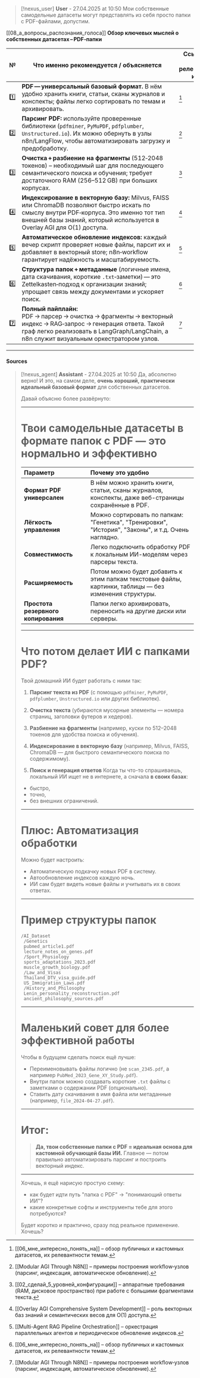 >[!nexus_user] **User** - 27.04.2025 at 10:50
> Мои собственные самодельные датасеты могут представлять из себя просто папки с PDF-файлами, допустим.
<!-- UID: bbb2135d-83da-4f7e-8955-7f25fd305e0a -->

[[08_а_вопросы_распознания_голоса]]
**Обзор ключевых мыслей о собственных датасетах – PDF‑папки**  

| № | Что именно рекомендуется / объясняется | Ссылка(и) на релевантные идеи |
|---|----------------------------------------|--------------------------------|
| 1️⃣ | **PDF — универсальный базовый формат.** В нём удобно хранить книги, статьи, сканы журналов и конспекты; файлы легко сортировать по темам и архивировать. | [^1] |
| 2️⃣ | **Парсинг PDF:** используйте проверенные библиотеки (`pdfminer`, `PyMuPDF`, `pdfplumber`, `Unstructured.io`). Их можно обернуть в узлы n8n/LangFlow, чтобы автоматизировать загрузку и предобработку. | [^2] |
| 3️⃣ | **Очистка + разбиение на фрагменты** (512‑2048 токенов) – необходимый шаг для последующего семантического поиска и обучения; требует достаточного RAM (256–512 GB) при больших корпусах. | [^4] |
| 4️⃣ | **Индексирование в векторную базу:** Milvus, FAISS или ChromaDB позволяют быстро искать по смыслу внутри PDF‑корпуса. Это именно тот тип внешней базы знаний, который используется в Overlay AGI для O(1) доступа. | [^3] |
| 5️⃣ | **Автоматическое обновление индексов:** каждый вечер скрипт проверяет новые файлы, парсит их и добавляет в векторный store; n8n‑workflow гарантирует надёжность и масштабируемость. | [^5] |
| 6️⃣ | **Структура папок + метаданные** (логичные имена, дата скачивания, короткие `.txt`‑заметки) — это Zettelkasten‑подход к организации знаний; упрощает связь между документами и ускоряет поиск. | [^1] |
| 7️⃣ | **Полный пайплайн:** <br>PDF → парсер → очистка → фрагменты → векторный индекс → RAG‑запрос → генерация ответа. Такой граф легко реализовать в LangGraph/LangChain, а n8n служит визуальным оркестратором узлов. | [^2] |

---

#### Sources  
[^1]: [[06_мне_интересно_понять_на]] – обзор публичных и кастомных датасетов, их релевантности темам.  
[^2]: [[Modular AGI Through N8N]] – примеры построения workflow‑узлов (парсинг, индексация, автоматическое обновление).  
[^3]: [[Overlay AGI Comprehensive System Development]] – роль векторных баз знаний и семантических весов для O(1) доступа.  
[^4]: [[02_сделай_5_уровней_конфигурации]] – аппаратные требования (RAM, дисковое пространство) при работе с большими фрагментами текста.  
[^5]: [[Multi-Agent RAG Pipeline Orchestration]] – оркестрация параллельных агентов и периодическое обновление индексов.

>[!nexus_agent] **Assistant** - 27.04.2025 at 10:50
> Да, абсолютно верно! 
> И это, на самом деле, **очень хороший, практически идеальный базовый формат** для собственных датасетов.
> 
> Давай объясню более развёрнуто:
> 
> ---
> 
> # **Твои самодельные датасеты в формате папок с PDF — это нормально и эффективно**
> 
> | Параметр | Почему это удобно |
> |:---|:---|
> | **Формат PDF универсален** | В нём можно хранить книги, статьи, сканы журналов, конспекты, даже веб-страницы сохранённые в PDF. |
> | **Лёгкость управления** | Можно сортировать по папкам: "Генетика", "Тренировки", "История", "Законы", и т.д. Очень наглядно. |
> | **Совместимость** | Легко подключить обработку PDF к локальным ИИ-моделям через парсеры текста. |
> | **Расширяемость** | Потом можно будет добавить к этим папкам текстовые файлы, картинки, таблицы — без изменения структуры. |
> | **Простота резервного копирования** | Папки легко архивировать, переносить на другие диски или серверы. |
> 
> ---
> 
> # **Что потом делает ИИ с папками PDF?**
> 
> Твой домашний ИИ будет работать с ними так:
> 
> 1. **Парсинг текста из PDF** 
>  (с помощью `pdfminer`, `PyMuPDF`, `pdfplumber`, `Unstructured.io` или других библиотек). 
>  
> 2. **Очистка текста** 
>  (убираются мусорные элементы — номера страниц, заголовки футеров и хедеров).
> 
> 3. **Разбиение на фрагменты** 
>  (например, куски по 512–2048 токенов для удобства поиска и обучения).
> 
> 4. **Индексирование в векторную базу** 
>  (например, Milvus, FAISS, ChromaDB — для быстрого семантического поиска по содержимому).
> 
> 5. **Поиск и генерация ответов** 
>  Когда ты что-то спрашиваешь, локальный ИИ ищет не в интернете, а сначала **в своих базах**:
>  - быстро,
>  - точно,
>  - без внешних ограничений.
> 
> ---
> 
> # **Плюс: Автоматизация обработки**
> 
> Можно будет настроить:
> - Автоматическую подкачку новых PDF в систему.
> - Автообновление индексов каждую ночь.
> - ИИ сам будет видеть новые файлы и учитывать их в своих ответах.
> 
> ---
> 
> # **Пример структуры папок**
> 
> ```plaintext
> /AI_Dataset
>  /Genetics
>  pubmed_article1.pdf
>  lecture_notes_on_genes.pdf
>  /Sport_Physiology
>  sports_adaptations_2023.pdf
>  muscle_growth_biology.pdf
>  /Law_and_Visas
>  Thailand_DTV_visa_guide.pdf
>  US_Immigration_Laws.pdf
>  /History_and_Philosophy
>  Lenin_personality_reconstruction.pdf
>  ancient_philosophy_sources.pdf
> ```
> 
> ---
> 
> # **Маленький совет для более эффективной работы**
> 
> Чтобы в будущем сделать поиск ещё лучше:
> - Переименовывать файлы логично (не `scan_2345.pdf`, а например `PubMed_2023_Gene_XY_Study.pdf`).
> - Внутри папок можно создавать короткие `.txt` файлы с заметками о содержании PDF (опционально).
> - Ставить дату скачивания в имя файла или метаданные (например, `file_2024-04-27.pdf`).
> 
> ---
> 
> # **Итог:**
> 
> > **Да, твои собственные папки с PDF = идеальная основа для кастомной обучающей базы ИИ.** 
> > Главное — потом правильно автоматизировать парсинг и построить векторный индекс.
> 
> ---
> 
> Хочешь, я ещё нарисую простую схему:
> - как будет идти путь "папка с PDF" → "понимающий ответы ИИ"?
> - какие конкретные софты и инструменты тебе для этого потребуются?
> 
> Будет коротко и практично, сразу под реальное применение. 
> Хочешь?
<!-- UID: ebbe66c3-098c-4fea-ab0f-4841fa94faaa -->